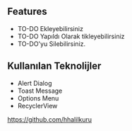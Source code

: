 ## Features

- TO-DO Ekleyebilirsiniz
- TO-DO Yapıldı Olarak tikleyebilirsiniz
- TO-DO'yu Silebilirsiniz.

 ## Kullanılan Teknolijler
 - Alert Dialog
 - Toast Message
 - Options Menu
 - RecyclerView

 https://github.com/hhalilkuru

  